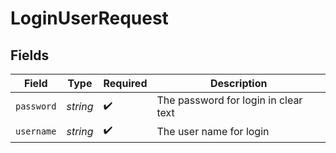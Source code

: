 # LoginUserRequest


## Fields

| Field                                | Type                                 | Required                             | Description                          |
| ------------------------------------ | ------------------------------------ | ------------------------------------ | ------------------------------------ |
| `password`                           | *string*                             | :heavy_check_mark:                   | The password for login in clear text |
| `username`                           | *string*                             | :heavy_check_mark:                   | The user name for login              |